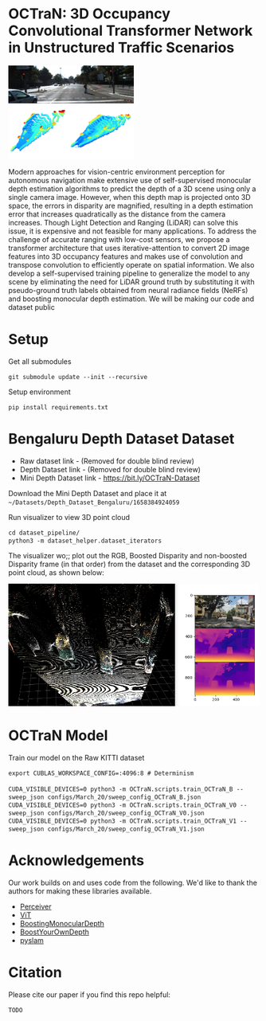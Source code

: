 # OCTraN: 3D Occupancy Convolutional Transformer Network in Unstructured Traffic Scenarios

<img src="media/OCTran_img_1.png" width="50%">
<img src="media/OCTraN_merged_grid_2_rev.png" width="50%">

Modern approaches for vision-centric environment perception for autonomous navigation make extensive use of self-supervised monocular depth estimation algorithms to predict the depth of a 3D scene using only a single camera image. However, when this depth map is projected onto 3D space, the errors in disparity are magnified,  resulting in a depth estimation error that increases quadratically as the distance from the camera increases. Though Light Detection and Ranging (LiDAR) can solve this issue, it is expensive and not feasible for many applications. To address the challenge of accurate ranging with low-cost sensors, we propose a transformer architecture that uses iterative-attention to convert 2D image features into 3D occupancy features and makes use of convolution and transpose convolution to efficiently operate on spatial information. We also develop a self-supervised training pipeline to generalize the model to any scene by eliminating the need for LiDAR ground truth by substituting it with pseudo-ground truth labels obtained from neural radiance fields (NeRFs) and boosting monocular depth estimation. We will be making our code and dataset public

# Setup

Get all submodules
```
git submodule update --init --recursive
```

Setup environment
```
pip install requirements.txt
```


# Bengaluru Depth Dataset Dataset

 - Raw dataset link - (Removed for double blind review)
 - Depth Dataset link - (Removed for double blind review)
 - Mini Depth Dataset link - https://bit.ly/OCTraN-Dataset

Download the Mini Depth Dataset and place it at `~/Datasets/Depth_Dataset_Bengaluru/1658384924059`

Run visualizer to view 3D point cloud
```shell
cd dataset_pipeline/
python3 -m dataset_helper.dataset_iterators
```
The visualizer wo;; plot out the RGB, Boosted Disparity and non-boosted Disparity frame (in that order) from the dataset and the corresponding 3D point cloud, as shown below:

<img src="media/plot_dataset_3D.png">

# OCTraN Model

Train our model on the Raw KITTI dataset
```
export CUBLAS_WORKSPACE_CONFIG=:4096:8 # Determinism

CUDA_VISIBLE_DEVICES=0 python3 -m OCTraN.scripts.train_OCTraN_B --sweep_json configs/March_20/sweep_config_OCTraN_B.json
CUDA_VISIBLE_DEVICES=0 python3 -m OCTraN.scripts.train_OCTraN_V0 --sweep_json configs/March_20/sweep_config_OCTraN_V0.json
CUDA_VISIBLE_DEVICES=0 python3 -m OCTraN.scripts.train_OCTraN_V1 --sweep_json configs/March_20/sweep_config_OCTraN_V1.json
```

# Acknowledgements

Our work builds on and uses code from the following. We'd like to thank the authors for making these libraries available.
 - <a href="https://github.com/lucidrains/perceiver-pytorch/">Perceiver</a>
 - <a href="https://github.com/lucidrains/vit-pytorch/">ViT</a>
 - <a href="https://github.com/compphoto/BoostingMonocularDepth">BoostingMonocularDepth</a>
 - <a href="https://github.com/compphoto/BoostYourOwnDepth">BoostYourOwnDepth</a>
 - <a href="https://github.com/luigifreda/pyslam">pyslam</a>

# Citation
Please cite our paper if you find this repo helpful:

```
TODO
```